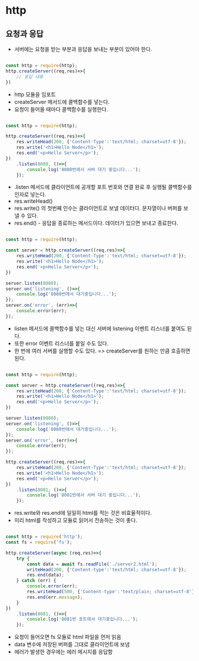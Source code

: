 # http

## 요청과 응답

- 서버에는 요청을 받는 부분과 응답을 보내는 부분이 있어야 한다.

```javascript | createServer.js

const http = require(http);
http.createServer((req,res)=>{
    // 응답 내용
})
```

- http 모듈을 임포트
- createServer 메서드에 콜백함수를 넣는다.
- 요청이 들어올 때마다 콜백함수를 실행한다.

```javascript server1.js

const http = require(http);

http.createServer((req,res)=>{
    res.writeHead(200, {'Content-Type':'text/html; charset=utf-8'});
    res.write('<h1>Hello Node</h1>');
    res.end('<p>Hello Server</p>');
})
    .listen(8080, ()=>{
        console.log('8080번에서 서버 대기 중입니다...');
    });

```

- .listen 메서드에 클라이언트에 공개할 포트 번호와 연결 완료 후 실행될 콜백함수를 인자로 넣는다.
- res.writeHead()
- res.write() 의 첫번째 인수는 클라이언트로 보낼 데이터다. 문자열이나 버퍼를 보낼 수 있다.
- res.end() - 응답을 종료하는 메서드이다. 데이터가 있으면 보내고 종료한다.

```javascript server1-1.js

const http = require(http);

const server = http.createServer((req,res)=>{
    res.writeHead(200, {'Content-Type':'text/html; charset=utf-8'});
    res.write('<h1>Hello Node</h1>');
    res.end('<p>Hello Server</p>');
})

server.listen(8080);
server.on('listening', ()=>{
    console.log('8080번에서 대기중입니다...');
});
server.on('error', (err)=>{
    console.error(err);
});
```

- listen 메서드에 콜백함수를 넣는 대신 서버에 listening 이벤트 리스너를 붙여도 된다.
- 또한 error 이벤트 리스너를 붙일 수도 있다.
- 한 번에 여러 서버를 실행할 수도 있다. => createServer를 원하는 만큼 호출하면 된다.

```javascript server1-2.js

const http = require(http);

const server = http.createServer((req,res)=>{
    res.writeHead(200, {'Content-Type':'text/html; charset=utf-8'});
    res.write('<h1>Hello Node</h1>');
    res.end('<p>Hello Server</p>');
})

server.listen(8080);
server.on('listening', ()=>{
    console.log('8080번에서 대기중입니다...');
});
server.on('error', (err)=>{
    console.error(err);
});

http.createServer((req,res)=>{
    res.writeHead(200, {'Content-Type':'text/html; charset=utf-8'});
    res.write('<h1>Hello Node</h1>');
    res.end('<p>Hello Server</p>');
})
    .listen(8081, ()=>{
        console.log('8081번에서 서버 대기 중입니다...');
    });

```

- res.write와 res.end에 일일히 html를 적는 것은 비효율적이다.
- 미리 html를 작성하고 모듈로 읽어서 전송하는 것이 좋다.

```javascript server2.js

const http = require('http');
const fs = require('fs');

http.createServer(async (req,res)=>{
    try {
        const data = await fs.readFile('./server2.html');
        writeHead(200, {'Content-type':'text/html; charset=utf-8'});
        res.end(data);
    } catch (err) {
        console.error(err);
        res.writeHead(500, {'Content-type':'text/plain; charset=utf-8'});
        res.end(err.message);
    }
})
    .listen(8081, ()=>{
        console.log('8081번 포트에서 대기중입니다...');
    });

```

- 요청이 들어오면 fs 모듈로 html 파일을 먼저 읽음
- data 변수에 저장된 버퍼를 그대로 클라이언트에 보냄
- 에러가 발생한 경우에는 에러 메시지를 응답함
